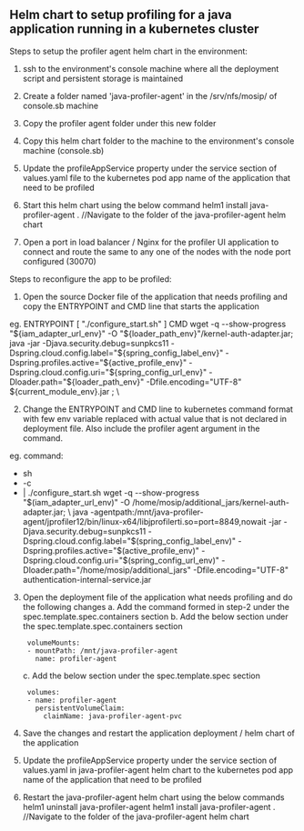 ## Helm chart to setup profiling for a java application running in a kubernetes cluster

Steps to setup the profiler agent helm chart in the environment:

1. ssh to the environment's console machine where all the deployment script and persistent storage is maintained

2. Create a folder named 'java-profiler-agent' in the /srv/nfs/mosip/ of console.sb machine

3. Copy the profiler agent folder under this new folder

4. Copy this helm chart folder to the machine to the environment's console machine (console.sb)

5. Update the profileAppService property under the service section of values.yaml file to the kubernetes pod app name of the application that need to be profiled

6. Start this helm chart using the below command
        helm1 install java-profiler-agent .     //Navigate to the folder of the java-profiler-agent helm chart

7. Open a port in load balancer / Nginx for the profiler UI application to connect and route the same to any one of the nodes with the node port configured (30070)


Steps to reconfigure the app to be profiled:

1. Open the source Docker file of the application that needs profiling and copy the ENTRYPOINT and CMD line that starts the application

eg. 
ENTRYPOINT [ "./configure_start.sh" ]
CMD wget -q --show-progress "${iam_adapter_url_env}" -O "${loader_path_env}"/kernel-auth-adapter.jar; \
    java -jar -Djava.security.debug=sunpkcs11 -Dspring.cloud.config.label="${spring_config_label_env}" -Dspring.profiles.active="${active_profile_env}" -Dspring.cloud.config.uri="${spring_config_url_env}" -Dloader.path="${loader_path_env}" -Dfile.encoding="UTF-8" ${current_module_env}.jar ; \

2. Change the ENTRYPOINT and CMD line to kubernetes command format with few env variable replaced with actual value that is not declared in deployment file. Also include the profiler agent argument in the command.

eg.
command: 
- sh
- -c
- | 
  ./configure_start.sh wget -q --show-progress "$(iam_adapter_url_env)" -O /home/mosip/additional_jars/kernel-auth-adapter.jar; \
  java -agentpath:/mnt/java-profiler-agent/jprofiler12/bin/linux-x64/libjprofilerti.so=port=8849,nowait -jar -Djava.security.debug=sunpkcs11 -Dspring.cloud.config.label="$(spring_config_label_env)" -Dspring.profiles.active="$(active_profile_env)" -Dspring.cloud.config.uri="$(spring_config_url_env)" -Dloader.path="/home/mosip/additional_jars" -Dfile.encoding="UTF-8" authentication-internal-service.jar

3. Open the deployment file of the application what needs profiling and do the following changes 
	a. Add the command formed in step-2 under the spec.template.spec.containers section
	b. Add the below section under the spec.template.spec.containers section
		
		volumeMounts:
		- mountPath: /mnt/java-profiler-agent
		  name: profiler-agent

	c. Add the below section under the spec.template.spec section

		volumes:
      	- name: profiler-agent
          persistentVolumeClaim:
            claimName: java-profiler-agent-pvc

4. Save the changes and restart the application deployment / helm chart of the application

5. Update the profileAppService property under the service section of values.yaml in java-profiler-agent helm chart to the kubernetes pod app name of the application that need to be profiled

6. Restart the java-profiler-agent helm chart using the below commands
	helm1 uninstall java-profiler-agent
	helm1 install java-profiler-agent .     //Navigate to the folder of the java-profiler-agent helm chart


